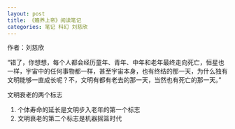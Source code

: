 ```yaml
---
layout: post
title: 《赡养上帝》阅读笔记
categories: 笔记 科幻 刘慈欣
---
```


作者：刘慈欣

“错了，你想想，每个人都会经历童年、青年、中年和老年最终走向死亡，恒星也一样，宇宙中的任何事物都一样，甚至宇宙本身，也有终结的那一天，为什么独有文明能够一直成长呢？不，文明有都有老去的那一天，当然也有死亡的那一天。”

文明衰老的两个标志
1. 个体寿命的延长是文明步入老年的第一个标志
2. 文明衰老的第二个标志是机器摇篮时代 
